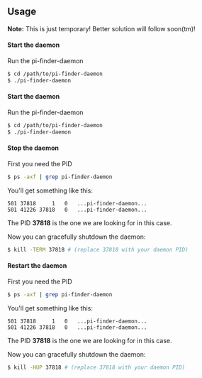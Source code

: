 ## Usage
**Note:** This is just temporary! Better solution will follow soon(tm)!

#### Start the daemon
Run the pi-finder-daemon
```sh
$ cd /path/to/pi-finder-daemon
$ ./pi-finder-daemon
```

#### Start the daemon
Run the pi-finder-daemon
```sh
$ cd /path/to/pi-finder-daemon
$ ./pi-finder-daemon
```

#### Stop the daemon
First you need the PID
```sh
$ ps -axf | grep pi-finder-daemon
```

You'll get something like this:
```
501 37818     1   0   ...pi-finder-daemon...
501 41226 37818   0   ...pi-finder-daemon...
```

The PID **37818** is the one we are looking for in this case.

Now you can gracefully shutdown the daemon:
```sh
$ kill -TERM 37818 # (replace 37818 with your daemon PID)
```

#### Restart the daemon
First you need the PID
```sh
$ ps -axf | grep pi-finder-daemon
```

You'll get something like this:
```
501 37818     1   0   ...pi-finder-daemon...
501 41226 37818   0   ...pi-finder-daemon...
```

The PID **37818** is the one we are looking for in this case.

Now you can gracefully shutdown the daemon:
```sh
$ kill -HUP 37818 # (replace 37818 with your daemon PID)
```